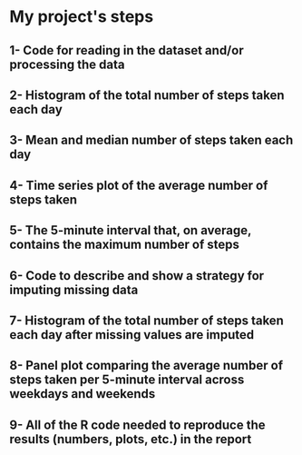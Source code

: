 # My project's steps
## 1- Code for reading in the dataset and/or processing the data
## 2- Histogram of the total number of steps taken each day
## 3- Mean and median number of steps taken each day
## 4- Time series plot of the average number of steps taken
## 5- The 5-minute interval that, on average, contains the maximum number of steps
## 6- Code to describe and show a strategy for imputing missing data
## 7- Histogram of the total number of steps taken each day after missing values are imputed
## 8- Panel plot comparing the average number of steps taken per 5-minute interval across weekdays and weekends
## 9- All of the R code needed to reproduce the results (numbers, plots, etc.) in the report
